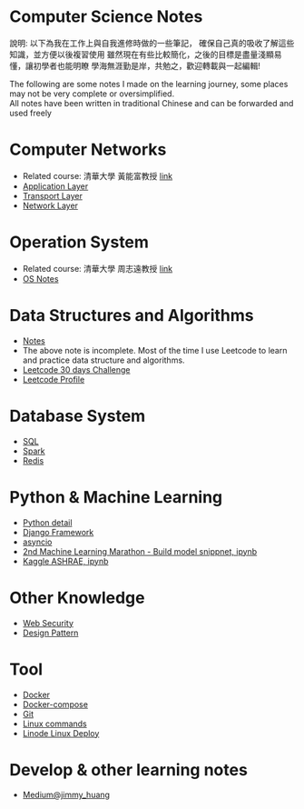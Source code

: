 # Computer Science Notes

說明: 
以下為我在工作上與自我進修時做的一些筆記，
確保自己真的吸收了解這些知識，並方便以後複習使用
雖然現在有些比較簡化，之後的目標是盡量淺顯易懂，讓初學者也能明瞭
學海無涯勤是岸，共勉之，歡迎轉載與一起編輯!

The following are some notes I made on the learning journey, some places may not be very complete or oversimplified.   
All notes have been written in traditional Chinese and can be forwarded and used freely   

# Computer Networks
- Related course: 清華大學 黃能富教授 [link](http://ocw.nthu.edu.tw/ocw/index.php?page=course&cid=13&)
- [Application Layer](https://github.com/ddx000/Learning-Notes/blob/master/Application%20Layer.md)
- [Transport Layer](https://github.com/ddx000/Learning-Notes/blob/master/Transport%20Layer.md)
- [Network Layer](https://github.com/ddx000/Learning-Notes/blob/master/Network%20Layer.md)

# Operation System
- Related course: 清華大學 周志遠教授 [link](http://ocw.nthu.edu.tw/ocw/index.php?page=course&cid=141&)
- [OS Notes](https://github.com/ddx000/Learning-Notes/blob/master/operation%20systems.md)

# Data Structures and Algorithms
- [Notes](https://github.com/ddx000/Learning-Notes/blob/master/DataStructureAlgorithms.md)
- The above note is incomplete. Most of the time I use Leetcode to learn and practice data structure and algorithms.
- [Leetcode 30 days Challenge](https://github.com/ddx000/30-Day-LeetCoding-Challenge/blob/master/Readme.md)
- [Leetcode Profile](https://leetcode.com/ddx000/)

# Database System
- [SQL](https://github.com/ddx000/Learning-Notes/blob/master/SQL.md)
- [Spark](https://github.com/ddx000/Learning-Notes/blob/master/Spark.md)
- [Redis](https://github.com/ddx000/Learning-Notes/blob/master/redis.md)

# Python & Machine Learning
- [Python detail](https://github.com/ddx000/Learning-Notes/blob/master/Python.md)
- [Django Framework](https://github.com/ddx000/Django-Blog/blob/master/README.md)
- [asyncio](https://github.com/ddx000/Learning-Notes/blob/master/async.md)
- [2nd Machine Learning Marathon - Build model snippnet, ipynb](https://github.com/ddx000/Machine-Learning-Challenge/blob/master/Machine%20Learning%20Notes.ipynb)
- [Kaggle ASHRAE, ipynb](https://github.com/ddx000/Kaggle_Kernel/blob/master/Kaggle_ASHRAE.ipynb)

# Other Knowledge
- [Web Security](https://github.com/ddx000/Learning-Notes/blob/master/web-security.md)
- [Design Pattern](https://github.com/ddx000/Learning-Notes/blob/master/Design-pattern.md)

# Tool
- [Docker](https://github.com/ddx000/Learning-Notes/blob/master/Docker.md)
- [Docker-compose](https://github.com/ddx000/Learning-Notes/blob/master/docker-compose.md)
- [Git](https://github.com/ddx000/Learning-Notes/blob/master/Git.md)
- [Linux commands](https://github.com/ddx000/Learning-Notes/blob/master/Linux%20bash.md)
- [Linode Linux Deploy](https://github.com/ddx000/Learning-Notes/blob/master/Linux%20Deploy.md)

# Develop & other learning notes
- [Medium@jimmy_huang](https://medium.com/@jimmy_huang)
